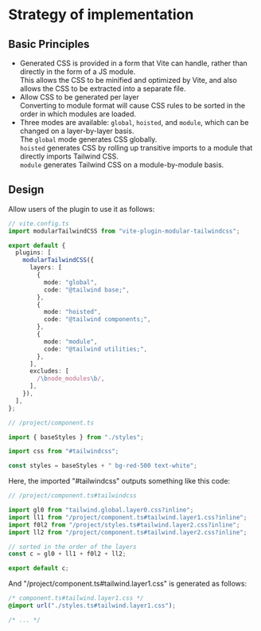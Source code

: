 # Strategy of implementation

## Basic Principles

- Generated CSS is provided in a form that Vite can handle, rather than directly in the form of a JS module.  
  This allows the CSS to be minified and optimized by Vite, and also allows the CSS to be extracted into a separate file.
- Allow CSS to be generated per layer  
  Converting to module format will cause CSS rules to be sorted in the order in which modules are loaded.
- Three modes are available: `global`, `hoisted`, and `module`, which can be changed on a layer-by-layer basis.  
  The `global` mode generates CSS globally.  
  `hoisted` generates CSS by rolling up transitive imports to a module that directly imports Tailwind CSS.  
  `module` generates Tailwind CSS on a module-by-module basis.

## Design

Allow users of the plugin to use it as follows:

```ts
// vite.config.ts
import modularTailwindCSS from "vite-plugin-modular-tailwindcss";

export default {
  plugins: [
    modularTailwindCSS({
      layers: [
        {
          mode: "global",
          code: "@tailwind base;",
        },
        {
          mode: "hoisted",
          code: "@tailwind components;",
        },
        {
          mode: "module",
          code: "@tailwind utilities;",
        },
      ],
      excludes: [
        /\bnode_modules\b/,
      ],
    }),
  ],
};
```

```ts
// /project/component.ts

import { baseStyles } from "./styles";

import css from "#tailwindcss";

const styles = baseStyles + " bg-red-500 text-white";
```

Here, the imported "#tailwindcss" outputs something like this code:

```ts
// /project/component.ts#tailwindcss

import gl0 from "tailwind.global.layer0.css?inline";
import ll1 from "/project/component.ts#tailwind.layer1.css?inline";
import f0l2 from "/project/styles.ts#tailwind.layer2.css?inline";
import ll2 from "/project/component.ts#tailwind.layer2.css?inline";

// sorted in the order of the layers
const c = gl0 + ll1 + f0l2 + ll2;

export default c;
```

And "/project/component.ts#tailwind.layer1.css" is generated as follows:

```css
/* component.ts#tailwind.layer1.css */
@import url("./styles.ts#tailwind.layer1.css");

/* ... */
```
